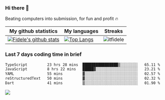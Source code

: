 ### Hi there 👋
<p>Beating computers into submission, for fun and profit 🔥</p>

|My github statistics|My languages|Streaks|
|-|-|-|
|[![Fidele's github stats](https://github-readme-stats.vercel.app/api?username=itfidele&count_private=true&show_icons=true&theme=dark&hide_title=true)](https://github.com/itfidele)|[![Top Langs](https://github-readme-stats.vercel.app/api/top-langs/?username=itfidele&show_icons=true&langs_count=8&theme=dark&layout=compact&hide_title=true)](https://github.com/itfidele)|![itfidele](https://github-readme-streak-stats.herokuapp.com/?user=itfidele&theme=dark)

### Last 7 days coding time in brief
<!--START_SECTION:waka-->

```txt
TypeScript         23 hrs 28 mins  ████████████████▒░░░░░░░░   65.11 %
JavaScript         8 hrs 22 mins   █████▓░░░░░░░░░░░░░░░░░░░   23.21 %
YAML               55 mins         ▓░░░░░░░░░░░░░░░░░░░░░░░░   02.57 %
reStructuredText   50 mins         ▓░░░░░░░░░░░░░░░░░░░░░░░░   02.32 %
Dart               41 mins         ▒░░░░░░░░░░░░░░░░░░░░░░░░   01.90 %
```

<!--END_SECTION:waka-->

![](https://komarev.com/ghpvc/?username=itfidele)
